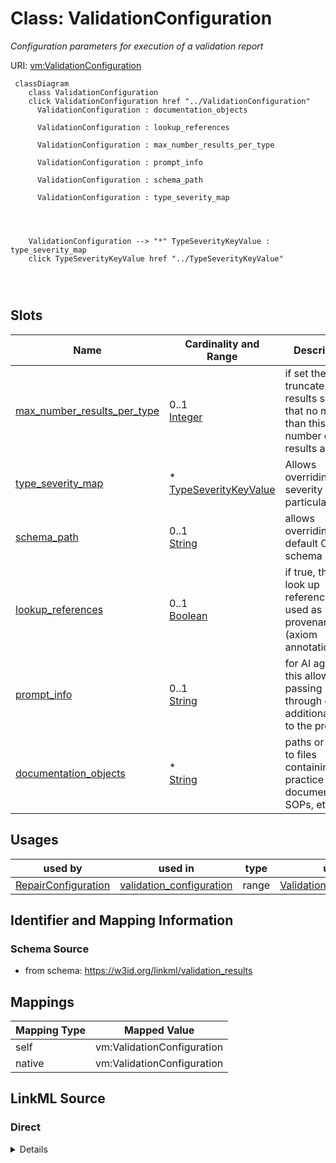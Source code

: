 

# Class: ValidationConfiguration


_Configuration parameters for execution of a validation report_





URI: [vm:ValidationConfiguration](https://w3id.org/linkml/validation-model/ValidationConfiguration)






```{mermaid}
 classDiagram
    class ValidationConfiguration
    click ValidationConfiguration href "../ValidationConfiguration"
      ValidationConfiguration : documentation_objects
        
      ValidationConfiguration : lookup_references
        
      ValidationConfiguration : max_number_results_per_type
        
      ValidationConfiguration : prompt_info
        
      ValidationConfiguration : schema_path
        
      ValidationConfiguration : type_severity_map
        
          
    
    
    ValidationConfiguration --> "*" TypeSeverityKeyValue : type_severity_map
    click TypeSeverityKeyValue href "../TypeSeverityKeyValue"

        
      
```




<!-- no inheritance hierarchy -->


## Slots

| Name | Cardinality and Range | Description | Inheritance |
| ---  | --- | --- | --- |
| [max_number_results_per_type](max_number_results_per_type.md) | 0..1 <br/> [Integer](Integer.md) | if set then truncate results such that no more than this number of results ar... | direct |
| [type_severity_map](type_severity_map.md) | * <br/> [TypeSeverityKeyValue](TypeSeverityKeyValue.md) | Allows overriding of severity of a particular type | direct |
| [schema_path](schema_path.md) | 0..1 <br/> [String](String.md) | allows overriding the default OMO schema | direct |
| [lookup_references](lookup_references.md) | 0..1 <br/> [Boolean](Boolean.md) | if true, then look up references used as provenance (axiom annotation) | direct |
| [prompt_info](prompt_info.md) | 0..1 <br/> [String](String.md) | for AI agents, this allows passing through of additional info to the prompt | direct |
| [documentation_objects](documentation_objects.md) | * <br/> [String](String.md) | paths or URLs to files containing best practice documentation, SOPs, etc | direct |





## Usages

| used by | used in | type | used |
| ---  | --- | --- | --- |
| [RepairConfiguration](RepairConfiguration.md) | [validation_configuration](validation_configuration.md) | range | [ValidationConfiguration](ValidationConfiguration.md) |






## Identifier and Mapping Information







### Schema Source


* from schema: https://w3id.org/linkml/validation_results




## Mappings

| Mapping Type | Mapped Value |
| ---  | ---  |
| self | vm:ValidationConfiguration |
| native | vm:ValidationConfiguration |







## LinkML Source

<!-- TODO: investigate https://stackoverflow.com/questions/37606292/how-to-create-tabbed-code-blocks-in-mkdocs-or-sphinx -->

### Direct

<details>
```yaml
name: ValidationConfiguration
description: Configuration parameters for execution of a validation report
from_schema: https://w3id.org/linkml/validation_results
attributes:
  max_number_results_per_type:
    name: max_number_results_per_type
    description: if set then truncate results such that no more than this number of
      results are reported per type
    from_schema: https://w3id.org/linkml/validation_results
    rank: 1000
    domain_of:
    - ValidationConfiguration
    range: integer
  type_severity_map:
    name: type_severity_map
    description: Allows overriding of severity of a particular type
    from_schema: https://w3id.org/linkml/validation_results
    rank: 1000
    domain_of:
    - ValidationConfiguration
    range: TypeSeverityKeyValue
    multivalued: true
    inlined: true
  schema_path:
    name: schema_path
    description: allows overriding the default OMO schema
    from_schema: https://w3id.org/linkml/validation_results
    rank: 1000
    domain_of:
    - ValidationConfiguration
    range: string
  lookup_references:
    name: lookup_references
    description: if true, then look up references used as provenance (axiom annotation).
      This may include looking up the PMID and checking if a publication is retracted.
    from_schema: https://w3id.org/linkml/validation_results
    rank: 1000
    domain_of:
    - ValidationConfiguration
    range: boolean
  prompt_info:
    name: prompt_info
    description: for AI agents, this allows passing through of additional info to
      the prompt
    from_schema: https://w3id.org/linkml/validation_results
    rank: 1000
    domain_of:
    - ValidationConfiguration
    range: string
  documentation_objects:
    name: documentation_objects
    description: paths or URLs to files containing best practice documentation, SOPs,
      etc. Primarily for AI agents to read when performing validation.
    from_schema: https://w3id.org/linkml/validation_results
    rank: 1000
    domain_of:
    - ValidationConfiguration
    range: string
    multivalued: true

```
</details>

### Induced

<details>
```yaml
name: ValidationConfiguration
description: Configuration parameters for execution of a validation report
from_schema: https://w3id.org/linkml/validation_results
attributes:
  max_number_results_per_type:
    name: max_number_results_per_type
    description: if set then truncate results such that no more than this number of
      results are reported per type
    from_schema: https://w3id.org/linkml/validation_results
    rank: 1000
    alias: max_number_results_per_type
    owner: ValidationConfiguration
    domain_of:
    - ValidationConfiguration
    range: integer
  type_severity_map:
    name: type_severity_map
    description: Allows overriding of severity of a particular type
    from_schema: https://w3id.org/linkml/validation_results
    rank: 1000
    alias: type_severity_map
    owner: ValidationConfiguration
    domain_of:
    - ValidationConfiguration
    range: TypeSeverityKeyValue
    multivalued: true
    inlined: true
  schema_path:
    name: schema_path
    description: allows overriding the default OMO schema
    from_schema: https://w3id.org/linkml/validation_results
    rank: 1000
    alias: schema_path
    owner: ValidationConfiguration
    domain_of:
    - ValidationConfiguration
    range: string
  lookup_references:
    name: lookup_references
    description: if true, then look up references used as provenance (axiom annotation).
      This may include looking up the PMID and checking if a publication is retracted.
    from_schema: https://w3id.org/linkml/validation_results
    rank: 1000
    alias: lookup_references
    owner: ValidationConfiguration
    domain_of:
    - ValidationConfiguration
    range: boolean
  prompt_info:
    name: prompt_info
    description: for AI agents, this allows passing through of additional info to
      the prompt
    from_schema: https://w3id.org/linkml/validation_results
    rank: 1000
    alias: prompt_info
    owner: ValidationConfiguration
    domain_of:
    - ValidationConfiguration
    range: string
  documentation_objects:
    name: documentation_objects
    description: paths or URLs to files containing best practice documentation, SOPs,
      etc. Primarily for AI agents to read when performing validation.
    from_schema: https://w3id.org/linkml/validation_results
    rank: 1000
    alias: documentation_objects
    owner: ValidationConfiguration
    domain_of:
    - ValidationConfiguration
    range: string
    multivalued: true

```
</details>
